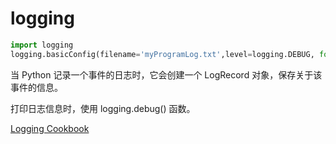 # logging

```python
import logging
logging.basicConfig(filename='myProgramLog.txt',level=logging.DEBUG, format=' %(asctime)s - %(levelname)s - %(message)s')
```

当 Python 记录一个事件的日志时，它会创建一个 LogRecord 对象，保存关于该事件的信息。

打印日志信息时，使用 logging.debug() 函数。

[Logging Cookbook](https://docs.python.org/3.6/howto/logging-cookbook.html)